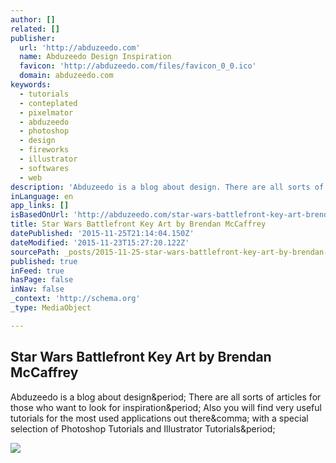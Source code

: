 ```yaml
---
author: []
related: []
publisher:
  url: 'http://abduzeedo.com'
  name: Abduzeedo Design Inspiration
  favicon: 'http://abduzeedo.com/files/favicon_0_0.ico'
  domain: abduzeedo.com
keywords:
  - tutorials
  - conteplated
  - pixelmator
  - abduzeedo
  - photoshop
  - design
  - fireworks
  - illustrator
  - softwares
  - web
description: 'Abduzeedo is a blog about design. There are all sorts of articles for those who want to look for inspiration. Also you will find very useful tutorials for the most used applications out there, with a special selection of Photoshop Tutorials and Illustrator Tutorials.'
inLanguage: en
app_links: []
isBasedOnUrl: 'http://abduzeedo.com/star-wars-battlefront-key-art-brendan-mccaffrey'
title: Star Wars Battlefront Key Art by Brendan McCaffrey
datePublished: '2015-11-25T21:14:04.150Z'
dateModified: '2015-11-23T15:27:20.122Z'
sourcePath: _posts/2015-11-25-star-wars-battlefront-key-art-by-brendan-mccaffrey.md
published: true
inFeed: true
hasPage: false
inNav: false
_context: 'http://schema.org'
_type: MediaObject

---
```

<article style=""><h1>Star Wars Battlefront Key Art by Brendan McCaffrey</h1><p>Abduzeedo is a blog about design&amp;period; There are all sorts of articles for those who want to look for inspiration&amp;period; Also you will find very useful tutorials for the most used applications out there&amp;comma; with a special selection of Photoshop Tutorials and Illustrator Tutorials&amp;period;</p><img src="https://mir-s3-cdn-cf.behance.net/project_modules/max_1200/30f30b31416943.564f3da762ba5.jpg" /></article>